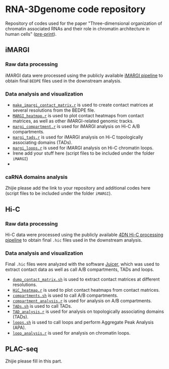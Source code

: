 # RNA-3Dgenome code repository

Repository of codes used for the paper "Three-dimensional organization of chromatin associated RNAs and their role in chromatin architecture in human cells" ([pre-print](https://www.biorxiv.org/content/10.1101/2021.06.10.447969v1)).

## iMARGI

### Raw data processing

iMARGI data were processed using the publicly available [iMARGI pipeline](https://github.com/Zhong-Lab-UCSD/iMARGI-Docker) to obtain final `BEDPE` files used in the downstream analysis.

### Data analysis and visualization

- [`make_imargi_contact_matrix.r`](./iMARGI/make_imargi_contact_matrix.r) is used to create contact matrices at several resolutions from the BEDPE file.
- [`MARGI_heatmap.r`](./iMARGI/MARGI_heatmap.r) is used to plot contact heatmaps from contact matrices, as well as other iMARGI-related genomic tracks.
- [`margi_compartment.r`](./iMARGI/margi_compartment.r) is used for iMARGI analysis on Hi-C A/B compartments.
- [`margi_tads.r`](./iMARGI/margi_tads.r) is used for iMARGI analysis on Hi-C topologically associating domains (TADs).
- [`margi_loops.r`](./iMARGI/margi_loops.r) is used for iMARGI analysis on Hi-C chromatin loops.
- Irene add your stuff here (script files to be included under the folder `iMARGI`)
- 

### caRNA domains analysis

Zhijie please add the link to your repository and additional codes here (script files to be included under the folder `iMARGI`).


## Hi-C

### Raw data processing

Hi-C data were processed using the publicly available [4DN Hi-C processing pipeline](https://data.4dnucleome.org/resources/data-analysis/hi_c-processing-pipeline) to obtain final `.hic` files used in the downstream analysis.


### Data analysis and visualization

Final `.hic` files were analyzed with the software [Juicer](https://github.com/aidenlab/juicer), which was used to extract contact data as well as call A/B compartments, TADs and loops.

- [`dump_contact_matrix.sh`](./HiC/dump_contact_matrix.sh) is used to extract contact matrices at different resolutions.
- [`HiC_heatmap.r`](./HiC/HiC_heatmap.r) is used to plot contact heatmaps from contact matrices.
- [`compartments.sh`](./HiC/compartments.sh) is used to call A/B compartments.
- [`compartment_analysis.r`](./HiC/compartment_analysis.r) is used for analysis on A/B compartments.
- [`TADs.sh`](./HiC/TADs.sh) is used to call TADs.
- [`TAD_analysis.r`](./HiC/TAD_analysis.r) is used for analysis on topologically associating domains (TADs).
- [`loops.sh`](./HiC/loops.sh) is used to call loops and perform Aggregate Peak Analysis (APA).
- [`loop_analysis.r`](./HiC/loop_analysis.r) is used for analysis on chromatin loops.

## PLAC-seq

Zhijie please fill in this part.